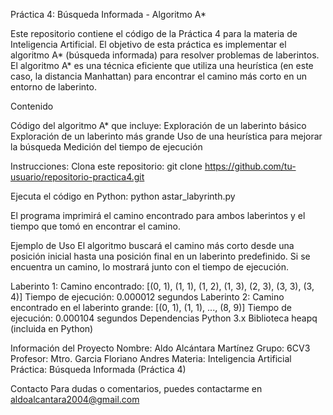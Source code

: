 Práctica 4: Búsqueda Informada - Algoritmo A*

Este repositorio contiene el código de la Práctica 4 para la materia de Inteligencia Artificial. El objetivo de esta práctica es implementar el algoritmo A* (búsqueda informada) para resolver problemas de laberintos. El algoritmo A* es una técnica eficiente que utiliza una heurística (en este caso, la distancia Manhattan) para encontrar el camino más corto en un entorno de laberinto.

Contenido

Código del algoritmo A* que incluye:
Exploración de un laberinto básico
Exploración de un laberinto más grande
Uso de una heurística para mejorar la búsqueda
Medición del tiempo de ejecución

Instrucciones:
Clona este repositorio:
git clone https://github.com/tu-usuario/repositorio-practica4.git

Ejecuta el código en Python:
python astar_labyrinth.py

El programa imprimirá el camino encontrado para ambos laberintos y el tiempo que tomó en encontrar el camino.

Ejemplo de Uso
El algoritmo buscará el camino más corto desde una posición inicial hasta una posición final en un laberinto predefinido. Si se encuentra un camino, lo mostrará junto con el tiempo de ejecución.

Laberinto 1:
Camino encontrado: [(0, 1), (1, 1), (1, 2), (1, 3), (2, 3), (3, 3), (3, 4)]
Tiempo de ejecución: 0.000012 segundos
Laberinto 2:
Camino encontrado en el laberinto grande: [(0, 1), (1, 1), ..., (8, 9)]
Tiempo de ejecución: 0.000104 segundos
Dependencias
Python 3.x
Biblioteca heapq (incluida en Python)

Información del Proyecto
Nombre: Aldo Alcántara Martínez
Grupo: 6CV3
Profesor: Mtro. Garcia Floriano Andres
Materia: Inteligencia Artificial
Práctica: Búsqueda Informada (Práctica 4)

Contacto
Para dudas o comentarios, puedes contactarme en aldoalcantara2004@gmail.com
